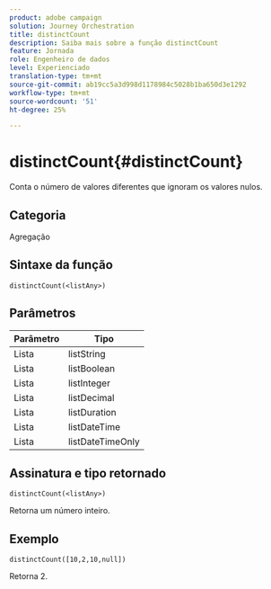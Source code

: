 ```yaml
---
product: adobe campaign
solution: Journey Orchestration
title: distinctCount
description: Saiba mais sobre a função distinctCount
feature: Jornada
role: Engenheiro de dados
level: Experienciado
translation-type: tm+mt
source-git-commit: ab19cc5a3d998d1178984c5028b1ba650d3e1292
workflow-type: tm+mt
source-wordcount: '51'
ht-degree: 25%

---
```



# distinctCount{#distinctCount}

Conta o número de valores diferentes que ignoram os valores nulos.

## Categoria

Agregação

## Sintaxe da função

`distinctCount(<listAny>)`

## Parâmetros

| Parâmetro | Tipo |
|-----------|------------------|
| Lista | listString |
| Lista | listBoolean |
| Lista | listInteger |
| Lista | listDecimal |
| Lista | listDuration |
| Lista | listDateTime |
| Lista | listDateTimeOnly |

## Assinatura e tipo retornado

`distinctCount(<listAny>)`

Retorna um número inteiro.

## Exemplo

`distinctCount([10,2,10,null])`

Retorna 2.
